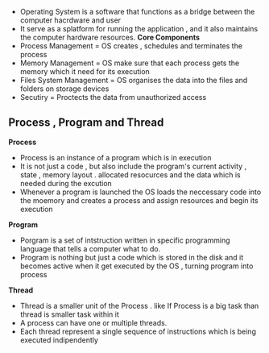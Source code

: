 - Operating System is a software that functions as a bridge between the computer hacrdware and user
- It serve as a splatform for running the application , and it also maintains the computer hardware resources.
**Core Components**
- Process Management = OS creates , schedules and terminates the process
- Memory Management = OS make sure that each process gets the memory which it need for its execution
- Files System Management = OS organises the data into the files and folders on storage devices
- Secutiry = Proctects the data from unauthorized access

## Process , Program and Thread
**Process** 
- Process is an instance of a program which is in execution
- It is not just a code , but also include the program's current activity , state , memory layout . allocated resocurces and the data which is needed during the excution
- Whenever a program is launched the OS loads the neccessary code into the moemory and creates a process and  assign resources and begin its execution 

**Program**
- Porgram is a set of intstruction written in specific programming language that tells a computer what to do.
- Program is nothing but just a code which is stored in the disk  and it becomes active when it get executed by the OS , turning program into process

**Thread**
- Thread is a smaller unit of the Process . like If Process is a big task than thread is smaller task within it
- A process can have one or multiple threads. 
- Each thread represent a single sequence of instructions which is being executed indipendently